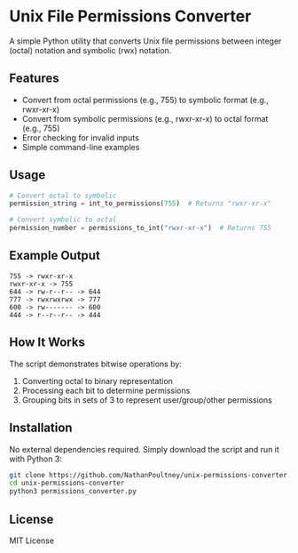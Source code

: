 # Unix File Permissions Converter

A simple Python utility that converts Unix file permissions between integer (octal) notation and symbolic (rwx) notation.

## Features

- Convert from octal permissions (e.g., 755) to symbolic format (e.g., rwxr-xr-x)
- Convert from symbolic permissions (e.g., rwxr-xr-x) to octal format (e.g., 755)
- Error checking for invalid inputs
- Simple command-line examples

## Usage

```python
# Convert octal to symbolic
permission_string = int_to_permissions(755)  # Returns "rwxr-xr-x"

# Convert symbolic to octal
permission_number = permissions_to_int("rwxr-xr-x")  # Returns 755
```

## Example Output

```
755 -> rwxr-xr-x
rwxr-xr-x -> 755
644 -> rw-r--r-- -> 644
777 -> rwxrwxrwx -> 777
600 -> rw------- -> 600
444 -> r--r--r-- -> 444
```

## How It Works

The script demonstrates bitwise operations by:
1. Converting octal to binary representation
2. Processing each bit to determine permissions
3. Grouping bits in sets of 3 to represent user/group/other permissions

## Installation

No external dependencies required. Simply download the script and run it with Python 3:

```bash
git clone https://github.com/NathanPoultney/unix-permissions-converter.git
cd unix-permissions-converter
python3 permissions_converter.py
```

## License

MIT License
